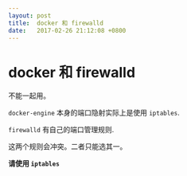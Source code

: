 ```yaml
---
layout: post
title:  docker 和 firewalld
date:   2017-02-26 21:12:08 +0800
---
```


# docker 和 firewalld

不能一起用。

`docker-engine` 本身的端口隐射实际上是使用 `iptables`.

`firewalld` 有自己的端口管理规则.

这两个规则会冲突。二者只能选其一。


**请使用 `iptables`**


